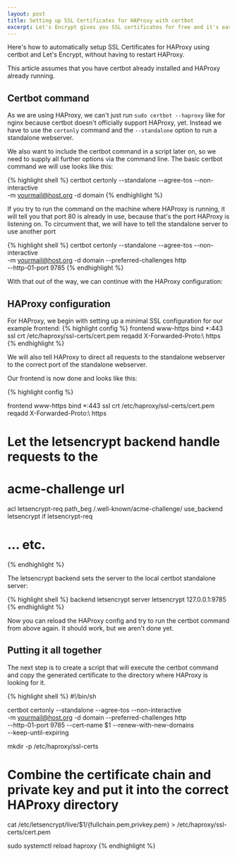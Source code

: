 ```yaml
---
layout: post
title: Setting up SSL Certificates for HAProxy with certbot
excerpt: Let's Encrypt gives you SSL certificates for free and it's easily automated with certbot.
---
```

Here's how to automatically setup SSL Certificates for HAProxy using certbot and Let's Encrypt, without having to restart HAProxy.

This article assumes that you have certbot already installed and HAProxy already running.


## Certbot command

As we are using HAProxy, we can't just run `sudo certbot --haproxy` like for nginx because certbot doesn't officially support HAProxy, yet. Instead we have to use the `certonly` command and the `--standalone` option to run a standalone webserver.

We also want to include the certbot command in a script later on, so we need to supply all further options via the command line. The basic certbot command we will use looks like this:

{% highlight shell %}
certbot certonly --standalone --agree-tos --non-interactive \
-m yourmail@host.org -d domain
{% endhighlight %}

If you try to run the command on the machine where HAProxy is running, it will tell you that port 80 is already in use, because that's the port HAProxy is listening on.
To circumvent that, we will have to tell the standalone server to use another port


{% highlight shell %}
certbot certonly --standalone --agree-tos --non-interactive \
-m yourmail@host.org -d domain --preferred-challenges http \
--http-01-port 9785
{% endhighlight %}

With that out of the way, we can continue with the HAProxy configuration:

## HAProxy configuration

For HAProxy, we begin with setting up a minimal SSL configuration for our example frontend:
{% highlight config %}
frontend www-https
  bind *:443 ssl crt /etc/haproxy/ssl-certs/cert.pem
  reqadd X-Forwarded-Proto:\ https
{% endhighlight %}


We will also tell HAProxy to direct all requests to the standalone webserver to the correct port of the standalone webserver.

Our frontend is now done and looks like this:

{% highlight config %}

frontend www-https
  bind *:443 ssl crt /etc/haproxy/ssl-certs/cert.pem
  reqadd X-Forwarded-Proto:\ https

  # Let the letsencrypt backend handle requests to the
  # acme-challenge url
  acl letsencrypt-req path_beg /.well-known/acme-challenge/
  use_backend letsencrypt if letsencrypt-req

  # ... etc.

{% endhighlight %}

The letsencrypt backend sets the server to the local certbot standalone server:

{% highlight shell %}
backend letsencrypt
   server letsencrypt 127.0.0.1:9785
{% endhighlight %}

Now you can reload the HAProxy config and try to run the certbot command from above again. It should work, but we aren't done yet.

## Putting it all together

The next step is to create a script that will execute the certbot command and copy the generated certificate to the directory where HAProxy is looking for it.

{% highlight shell %}
#!/bin/sh

certbot certonly --standalone --agree-tos --non-interactive \
-m yourmail@host.org -d domain --preferred-challenges http \
--http-01-port 9785 --cert-name $1 --renew-with-new-domains \
--keep-until-expiring

mkdir -p /etc/haproxy/ssl-certs

# Combine the certificate chain and private key and put it into the correct HAProxy directory
cat /etc/letsencrypt/live/$1/{fullchain.pem,privkey.pem} > /etc/haproxy/ssl-certs/cert.pem

sudo systemctl reload haproxy
{% endhighlight %}
